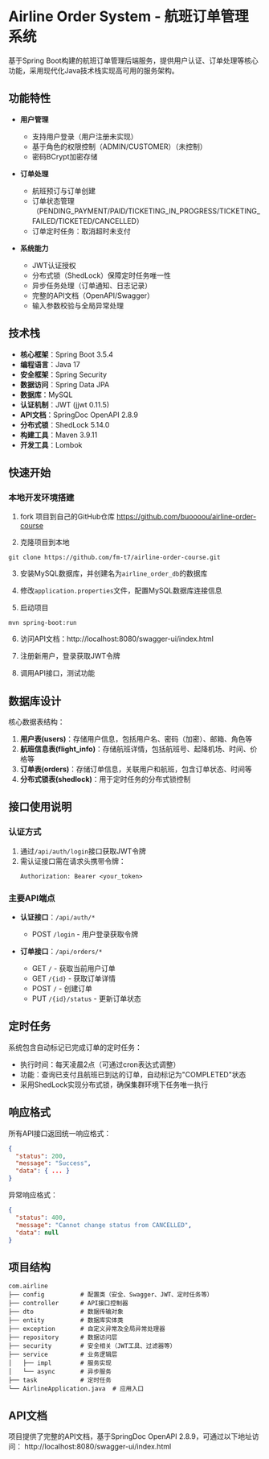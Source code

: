 # Airline Order System - 航班订单管理系统

基于Spring Boot构建的航班订单管理后端服务，提供用户认证、订单处理等核心功能，采用现代化Java技术栈实现高可用的服务架构。


## 功能特性

- **用户管理**
  - 支持用户登录（用户注册未实现）
  - 基于角色的权限控制（ADMIN/CUSTOMER）（未控制）
  - 密码BCrypt加密存储

- **订单处理**
  - 航班预订与订单创建
  - 订单状态管理（PENDING_PAYMENT/PAID/TICKETING_IN_PROGRESS/TICKETING_FAILED/TICKETED/CANCELLED）
  - 订单定时任务：取消超时未支付

- **系统能力**
  - JWT认证授权
  - 分布式锁（ShedLock）保障定时任务唯一性
  - 异步任务处理（订单通知、日志记录）
  - 完整的API文档（OpenAPI/Swagger）
  - 输入参数校验与全局异常处理

## 技术栈

- **核心框架**：Spring Boot 3.5.4
- **编程语言**：Java 17
- **安全框架**：Spring Security
- **数据访问**：Spring Data JPA
- **数据库**：MySQL
- **认证机制**：JWT (jjwt 0.11.5)
- **API文档**：SpringDoc OpenAPI 2.8.9
- **分布式锁**：ShedLock 5.14.0
- **构建工具**：Maven 3.9.11
- **开发工具**：Lombok

## 快速开始

### 本地开发环境搭建
1. fork 项目到自己的GitHub仓库
  https://github.com/buoooou/airline-order-course

2. 克隆项目到本地
```
git clone https://github.com/fm-t7/airline-order-course.git
```

3. 安装MySQL数据库，并创建名为`airline_order_db`的数据库

4. 修改`application.properties`文件，配置MySQL数据库连接信息

5. 启动项目
```
mvn spring-boot:run
```

6. 访问API文档：http://localhost:8080/swagger-ui/index.html

7. 注册新用户，登录获取JWT令牌

8. 调用API接口，测试功能


## 数据库设计

核心数据表结构：

1. **用户表(users)**：存储用户信息，包括用户名、密码（加密）、邮箱、角色等
2. **航班信息表(flight_info)**：存储航班详情，包括航班号、起降机场、时间、价格等
3. **订单表(orders)**：存储订单信息，关联用户和航班，包含订单状态、时间等
4. **分布式锁表(shedlock)**：用于定时任务的分布式锁控制

## 接口使用说明

### 认证方式

1. 通过`/api/auth/login`接口获取JWT令牌
2. 需认证接口需在请求头携带令牌：
   ```
   Authorization: Bearer <your_token>
   ```

### 主要API端点

- **认证接口**：`/api/auth/*`
  - POST `/login` - 用户登录获取令牌


- **订单接口**：`/api/orders/*`
  - GET `/` - 获取当前用户订单
  - GET `/{id}` - 获取订单详情
  - POST `/` - 创建订单
  - PUT `/{id}/status` - 更新订单状态

## 定时任务

系统包含自动标记已完成订单的定时任务：
- 执行时间：每天凌晨2点（可通过cron表达式调整）
- 功能：查询已支付且航班已到达的订单，自动标记为"COMPLETED"状态
- 采用ShedLock实现分布式锁，确保集群环境下任务唯一执行

## 响应格式

所有API接口返回统一响应格式：

```json
{
  "status": 200,
  "message": "Success",
  "data": { ... }
}
```

异常响应格式：

```json
{
  "status": 400,
  "message": "Cannot change status from CANCELLED",
  "data": null
}
```


## 项目结构

```
com.airline
├── config          # 配置类（安全、Swagger、JWT、定时任务等）
├── controller      # API接口控制器
├── dto             # 数据传输对象
├── entity          # 数据库实体类
├── exception       # 自定义异常及全局异常处理器
├── repository      # 数据访问层
├── security        # 安全相关（JWT工具、过滤器等）
├── service         # 业务逻辑层
│   ├── impl        # 服务实现
│   └── async       # 异步服务
├── task            # 定时任务
└── AirlineApplication.java  # 应用入口
```

## API文档
项目提供了完整的API文档，基于SpringDoc OpenAPI 2.8.9，可通过以下地址访问：
http://localhost:8080/swagger-ui/index.html


 <!-- 
 # Ubuntu 安装maven
 sudo apt install maven -y
 进入根目录
 cd /mnt/c/airline-order-course/backend
 mvn wrapper:wrapper
 chmod +x ./mvnw

 # Ubuntu 打包
./mvn clean package -DskipTests

# WIN11 打包
mvnw.cmd clean package -DskipTests

### 注册DockerHub账号
使用公司代理，登录 https://www.docker.com/, 使用github 账号登录dockerhub账号，获得access token

# 方法1：设置公司代理
sudo nano /etc/systemd/system/docker.service.d/proxy.conf
[Service]
Environment="HTTP_PROXY=username:password@http://proxy.emea.ibm.com:8080"
Environment="HTTPS_PROXY=username:password@http://proxy.emea.ibm.com:8080"
Environment="NO_PROXY=localhost,127.0.0.1,.example.com"

# 重启Docker
sudo systemctl daemon-reload
sudo systemctl restart docker

# 生成本地镜像, 做成本地镜像
docker build -t airline-order-backend .
docker build -t suifm/airline-order-backend:latest . 

# 替换 <DockerHub用户名> 为实际账号，构建镜像
docker build -t <DockerHub用户名>/my-app:latest . 
# 推送到 Docker Hub
docker push <DockerHub用户名>/my-app:latest 

# docker-compose
docker-compose up             # 启动（后台运行加 -d）
docker-compose down           # 停止并删除容器
docker-compose up --build     # 重新构建镜像并启动（若Dockerfile有修改）

# 运行本地镜像
Docker run -d -p 8080：8080 --name airline-order-backend-container airline-order-backend

# 生成aws镜像
docker tag airline-order-backend:latest 381492153714.dkr.ecr.ap-southeast-2.amazonaws.com/airline-order-backend-sfm:V1

# 推送镜像到aws
docker push 381492153714.dkr.ecr.ap-southeast-2.amazonaws.com/airline-order-backend-sfm:V1 

# 手动发布
aws → 搜索 ECS (Elastic Container Service)  → Clusters, Namespace, Task definitions
a, Clusters: airline-order-backend-sfm, Fargate, 点击Create 

b, Task definitions, 定义如何运行容器
name:airline-order-backend-task-sfm
Type: Fargate
OS: Linux, .5 vCPU, 2GB
Role: ecsTaskExexutionRole
Container: airline-order-backend-container-sfm, <Image URL>, 8080, 8080
点击 Create

c, 选中 Clusters，点击 Create Service, 选择自己的 Task definitions, airline-order-course-task-service-sfm-v1
, Lanch type, FARGATE, LATEST, Desied tasks: 1

d, 搜索 RDS, Create Database, 标准, MySQL, 算力：Free，airline-order-db-sfm，password: admin, admin123，
VPC:airline-order-db-VPC-sfm
点击数据库，安全，入站规则，自定义，0000, 保存。

# MySQL
password: admin, admin123
URL:airline-order-db-sfm.cj6gcogsidzt.ap-southeast-2.rds.amazonaws.com
PORT: 3306 
-->